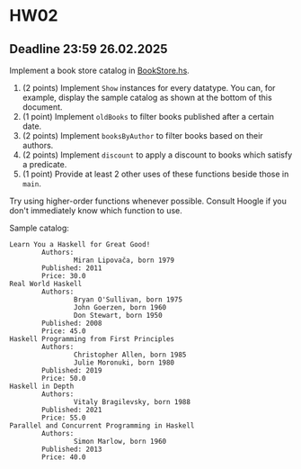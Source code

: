 # HW02 

## Deadline 23:59 26.02.2025

Implement a book store catalog in [BookStore.hs](BookStore.hs). 

1. (2 points) Implement `Show` instances for every datatype. You can, for example, display the sample catalog as shown at the bottom of this document. 
2. (1 point) Implement `oldBooks` to filter books published after a certain date. 
3. (2 points) Implement `booksByAuthor` to filter books based on their authors. 
4. (2 points) Implement `discount` to apply a discount to books which satisfy a predicate. 
5. (1 point) Provide at least 2 other uses of these functions beside those in `main`. 

Try using higher-order functions whenever possible. Consult Hoogle if you don't immediately know which function to use. 

Sample catalog: 

```
Learn You a Haskell for Great Good!
        Authors:
                Miran Lipovača, born 1979
        Published: 2011
        Price: 30.0
Real World Haskell
        Authors:
                Bryan O'Sullivan, born 1975
                John Goerzen, born 1960
                Don Stewart, born 1950
        Published: 2008
        Price: 45.0
Haskell Programming from First Principles
        Authors:
                Christopher Allen, born 1985
                Julie Moronuki, born 1980
        Published: 2019
        Price: 50.0
Haskell in Depth
        Authors:
                Vitaly Bragilevsky, born 1988
        Published: 2021
        Price: 55.0
Parallel and Concurrent Programming in Haskell
        Authors:
                Simon Marlow, born 1960
        Published: 2013
        Price: 40.0
```